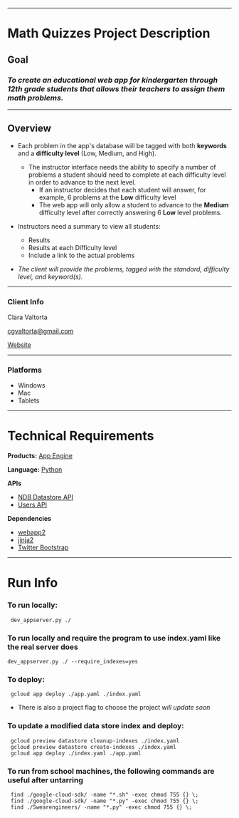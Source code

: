****
# Math Quizzes Project Description

## Goal
### _To create an educational web app for kindergarten through 12th grade students that allows their teachers to assign them math problems._

----


## Overview
* Each problem in the app's database will be tagged with both **keywords** and a **difficulty level** (Low, Medium, and High).
  * The instructor interface needs the ability to specify a number of problems a student should need to complete at each difficulty level in order to advance to the next level.
    * If an instructor decides that each student will answer, for example, 6 problems at the **Low** difficulty level
    * The web app will only allow a student to advance to the **Medium** difficulty level after correctly answering 6  **Low** level problems. 

* Instructors need a summary to view all students:
  * Results 
  * Results at each Difficulty level
  * Include a link to the actual problems

* _The client will provide the problems, tagged with the standard, difficulty level, and keyword(s)._

----


### Client Info
Clara Valtorta

[cgvaltorta@gmail.com]()

[Website](https://www.linkedin.com/in/clara-valtorta-2b579a1b)

----


### Platforms
* Windows
* Mac
* Tablets

----


# Technical Requirements

**Products:** [App Engine][1]

**Language:** [Python][2]

**APIs**
- [NDB Datastore API][3]
- [Users API][4]

**Dependencies**
- [webapp2][5]
- [jinja2][6]
- [Twitter Bootstrap][7]

[1]: https://developers.google.com/appengine
[2]: https://python.org
[3]: https://developers.google.com/appengine/docs/python/ndb/
[4]: https://developers.google.com/appengine/docs/python/users/
[5]: http://webapp-improved.appspot.com/
[6]: http://jinja.pocoo.org/docs/
[7]: http://twitter.github.com/bootstrap/

----


# Run Info

### To run locally:

     dev_appserver.py ./
     
### To run locally and require the program to use index.yaml like the real server does

    dev_appserver.py ./ --require_indexes=yes

     
### To deploy:

     gcloud app deploy ./app.yaml ./index.yaml

* There is also a project flag to choose the project _will update soon_


### To update a modified data store index and deploy:

     gcloud preview datastore cleanup-indexes ./index.yaml
     gcloud preview datastore create-indexes ./index.yaml
     gcloud app deploy ./index.yaml ./app.yaml
     
     
### To run from school machines, the following commands are useful after untarring

     find ./google-cloud-sdk/ -name "*.sh" -exec chmod 755 {} \;
     find ./google-cloud-sdk/ -name "*.py" -exec chmod 755 {} \;
     find ./Swearengineers/ -name "*.py" -exec chmod 755 {} \;
